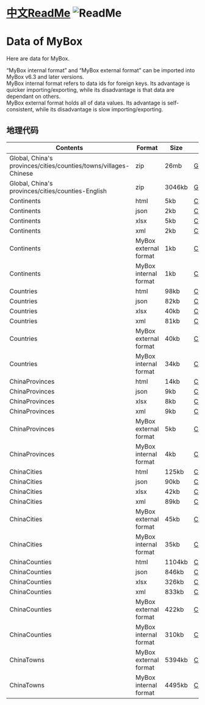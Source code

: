 # [中文ReadMe](https://github.com/Mararsh/MyBox_data)  ![ReadMe](https://mararsh.github.io/MyBox_data/iconFlower.png)  

# Data of MyBox
Here are data for MyBox.

“MyBox internal format” and “MyBox external format” can be imported into MyBox v6.3 and later versions.    
MyBox internal format refers to data ids for foreign keys. Its advantage is quicker importing/exporting, while its disadvantage is that data are dependant on others.   
MyBox external format holds all of data values. Its advantage is self-consistent, while its disadvantage is slow importing/exporting.    

## 地理代码

| Contents | Format | Size | Link |    
| --- | --- | --- |  --- |   
| Global, China's provinces/cities/counties/towns/villages-Chinese | zip | 26mb | [Geography_Codes_Chinese.zip](https://github.com/Mararsh/MyBox_data/releases/download/v1.0/Geography_Codes_Chinese.zip) |       
| Global, China's provinces/cities/counties-English | zip | 3046kb | [Geography_Codes_English.zip](https://github.com/Mararsh/MyBox_data/releases/download/v1.0/Geography_Codes_English.zip) |       
| Continents | html | 5kb | [Continents.htm](http://mararsh.github.io/MyBox_data/Geography_Codes/Global/Continents.htm) |       
| Continents | json | 2kb | [Continents.json](http://mararsh.github.io/MyBox_data/Geography_Codes/Global/Continents.json) |       
| Continents | xlsx | 5kb | [Continents.xlsx](http://mararsh.github.io/MyBox_data/Geography_Codes/Global/Continents.xlsx) |       
| Continents | xml | 2kb | [Continents.xml](http://mararsh.github.io/MyBox_data/Geography_Codes/Global/Continents.xml) |       
| Continents | MyBox external format | 1kb | [Continents_external.csv](http://mararsh.github.io/MyBox_data/Geography_Codes/Global/Continents_external.csv) |       
| Continents | MyBox internal format | 1kb | [Continents_internal.csv](http://mararsh.github.io/MyBox_data/Geography_Codes/Global/Continents_internal.csv) | 
| Countries | html | 98kb | [Countries.htm](http://mararsh.github.io/MyBox_data/Geography_Codes/Global/Countries.htm) |       
| Countries | json | 82kb | [Countries.json](http://mararsh.github.io/MyBox_data/Geography_Codes/Global/Countries.json) |       
| Countries | xlsx | 40kb | [Countries.xlsx](http://mararsh.github.io/MyBox_data/Geography_Codes/Global/Countries.xlsx) |       
| Countries | xml | 81kb | [Countries.xml](http://mararsh.github.io/MyBox_data/Geography_Codes/Global/Countries.xml) |       
| Countries | MyBox external format | 40kb | [Countries_external.csv](http://mararsh.github.io/MyBox_data/Geography_Codes/Global/Countries_external.csv) |       
| Countries | MyBox internal format | 34kb | [Countries_internal.csv](http://mararsh.github.io/MyBox_data/Geography_Codes/Global/Countries_internal.csv) | 
| ChinaProvinces | html | 14kb | [ChinaProvinces.htm](http://mararsh.github.io/MyBox_data/Geography_Codes/China/ChinaProvinces/ChinaProvinces.htm) |       
| ChinaProvinces | json | 9kb | [ChinaProvinces.json](http://mararsh.github.io/MyBox_data/Geography_Codes/China/ChinaProvinces/ChinaProvinces.json) |       
| ChinaProvinces | xlsx | 8kb | [ChinaProvinces.xlsx](http://mararsh.github.io/MyBox_data/Geography_Codes/China/ChinaProvinces/ChinaProvinces.xlsx) |       
| ChinaProvinces | xml | 9kb | [ChinaProvinces.xml](http://mararsh.github.io/MyBox_data/Geography_Codes/China/ChinaProvinces/ChinaProvinces.xml) |       
| ChinaProvinces | MyBox external format | 5kb | [ChinaProvinces_external.csv](http://mararsh.github.io/MyBox_data/Geography_Codes/China/ChinaProvinces/ChinaProvinces_external.csv) |       
| ChinaProvinces | MyBox internal format | 4kb | [ChinaProvinces_internal.csv](http://mararsh.github.io/MyBox_data/Geography_Codes/China/ChinaProvinces/ChinaProvinces_internal.csv) | 
| ChinaCities | html | 125kb | [ChinaCities.htm](http://mararsh.github.io/MyBox_data/Geography_Codes/China/ChinaCities/ChinaCities.htm) |       
| ChinaCities | json | 90kb | [ChinaCities.json](http://mararsh.github.io/MyBox_data/Geography_Codes/China/ChinaCities/ChinaCities.json) |       
| ChinaCities | xlsx | 42kb | [ChinaCities.xlsx](http://mararsh.github.io/MyBox_data/Geography_Codes/China/ChinaCities/ChinaCities.xlsx) |       
| ChinaCities | xml | 89kb | [ChinaCities.xml](http://mararsh.github.io/MyBox_data/Geography_Codes/China/ChinaCities/ChinaCities.xml) |       
| ChinaCities | MyBox external format | 45kb | [ChinaCities_external.csv](http://mararsh.github.io/MyBox_data/Geography_Codes/China/ChinaCities/ChinaCities_external.csv) |       
| ChinaCities | MyBox internal format | 35kb | [ChinaCities_internal.csv](http://mararsh.github.io/MyBox_data/Geography_Codes/China/ChinaCities/ChinaCities_internal.csv) | 
| ChinaCounties | html | 1104kb | [ChinaCounties.htm](http://mararsh.github.io/MyBox_data/Geography_Codes/China/ChinaCounties/ChinaCounties.htm) |       
| ChinaCounties | json | 846kb | [ChinaCounties.json](http://mararsh.github.io/MyBox_data/Geography_Codes/China/ChinaCounties/ChinaCounties.json) |       
| ChinaCounties | xlsx | 326kb | [ChinaCounties.xlsx](http://mararsh.github.io/MyBox_data/Geography_Codes/China/ChinaCounties/ChinaCounties.xlsx) |       
| ChinaCounties | xml | 833kb | [ChinaCounties.xml](http://mararsh.github.io/MyBox_data/Geography_Codes/China/ChinaCounties/ChinaCounties.xml) |       
| ChinaCounties | MyBox external format | 422kb | [ChinaCounties_external.csv](http://mararsh.github.io/MyBox_data/Geography_Codes/China/ChinaCounties/ChinaCounties_external.csv) |       
| ChinaCounties | MyBox internal format | 310kb | [ChinaCounties_internal.csv](http://mararsh.github.io/MyBox_data/Geography_Codes/China/ChinaCounties/ChinaCounties_internal.csv) | 
| ChinaTowns | MyBox external format | 5394kb | [ChinaTowns_external.csv](http://mararsh.github.io/MyBox_data/Geography_Codes/China/ChinaTowns/ChinaTowns_external.csv) |       
| ChinaTowns | MyBox internal format | 4495kb | [ChinaTowns_internal.csv](http://mararsh.github.io/MyBox_data/Geography_Codes/China/ChinaTowns/ChinaTowns_internal.csv) | 
